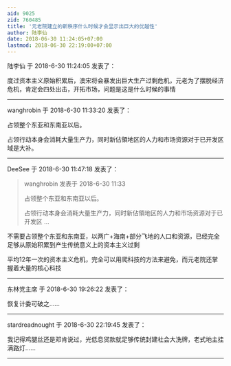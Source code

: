 ```yaml
---
aid: 9025
zid: 760485
title: '元老院建立的新秩序什么时候才会显示出巨大的优越性'
author: 陆李仙
date: 2018-06-30 11:24:05+07:00
lastmod: 2018-06-30 22:19:00+07:00
---
```


陆李仙 于 2018-6-30 11:24:05 发表了：

度过资本主义原始积累后，澳宋将会暴发出巨大生产过剩危机，元老为了摆脱经济危机，肯定会四处出击，开拓市场，问题是这是什么时候的事情

---------

wanghrobin 于 2018-6-30 11:33:20 发表了：

占领整个东亚和东南亚以后。

占领行动本身会消耗大量生产力，同时新佔領地区的人力和市场资源对于已开发区域是大补。

---------

DeeSee 于 2018-6-30 11:47:18 发表了：

> wanghrobin 发表于 2018-6-30 11:33
> 
> 占领整个东亚和东南亚以后。
> 
> 占领行动本身会消耗大量生产力，同时新佔領地区的人力和市场资源对于已开发区 ...



不需要占领整个东亚和东南亚，以两广+海南+部分飞地的人口和资源，已经完全足够从原始积累到产生传统意义上的资本主义过剩

平均12年一次的资本主义危机，完全可以用爬科技的方法来避免，而元老院还掌握着大量的核心科技

---------

东林党主席 于 2018-6-30 19:26:22 发表了：

恢复计委可破之……

---------

stardreadnought 于 2018-6-30 22:19:45 发表了：

我记得鸡腿丝还是邓肯说过，光低息贷款就足够传统封建社会大洗牌，老式地主挂满路灯……

---------

